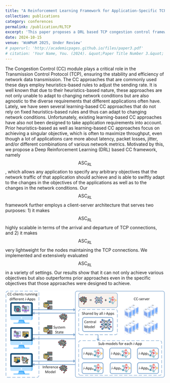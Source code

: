 ```yaml
---
title: "A Reinforcement Learning Framework for Application-Specific TCP Congestion-Control"
collection: publications
category: conferences
permalink: /publication/RLTCP
excerpt: 'This paper proposes a DRL based TCP congestion control framework, which caters to handle various objectives (maximize throughput, minimize latency, ...) set by various applications.'
date: 2024-10-15
venue: 'WoWMoM 2025, Under Review'
# paperurl: 'http://academicpages.github.io/files/paper3.pdf'
# citation: 'Your Name, You. (2024). &quot;Paper Title Number 3.&quot; <i>GitHub Journal of Bugs</i>. 1(3).'
---
```


The Congestion Control (CC) module plays a critical role in the Transmission Control Protocol (TCP), ensuring the stability and efficiency of network data transmission. The CC approaches that are commonly used these days employ heuristics-based rules to adjust the sending rate.
It is well known that due to their heuristics-based nature, these approaches are not only unable to adapt to changing network conditions but are also agnostic to the diverse requirements that different applications often have.
Lately, we have seen several learning-based CC approaches that do not rely on fixed heuristics-based rules and thus can adapt to changing network conditions.
Unfortunately, existing learning-based CC approaches have also not been designed to take application requirements into account.
Prior heuristics-based as well as learning-based CC approaches focus on achieving a singular objective, which is often to maximize throughput, even though a lot of applications care more about latency, packet losses, jitter, and/or different combinations of various network metrics.
Motivated by this, we propose a Deep Reinforcement Learning (DRL) based CC framework, namely $$\text{ASC}_{RL}$$, which allows any application to specify any arbitrary objectives that the network traffic of that application should achieve and is able to swiftly adapt to the changes in the objectives of the applications as well as to the changes in the network conditions.
Our $$\text{ASC}_{RL}$$ framework further employs a client-server architecture that serves two purposes: 1) it makes $$\text{ASC}_{RL}$$ highly scalable in terms of the arrival and departure of TCP connections, and 2) it makes $$\text{ASC}_{RL}$$ very lightweight for the nodes maintaining the TCP connections.
We implemented and extensively evaluated $$\text{ASC}_{RL}$$ in a variety of settings.
Our results show that it can not only achieve various objectives but also outperforms prior approaches even in the specific objectives that those approaches were designed to achieve.

![RLTCP Framework](../images/papers/RLTCP/framework.png)